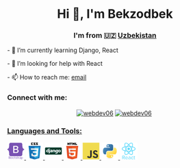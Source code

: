 <h1 align="center">Hi 👋, I'm Bekzodbek</h1>
<h3 align="center">I'm from 🇺🇿 <a href="https://www.google.com/url?sa=t&source=web&rct=j&url=https://en.m.wikipedia.org/wiki/Uzbekistan&ved=2ahUKEwixyKi6nor4AhVHgosKHd6cBCkQFnoECA8QAQ&usg=AOvVaw3t3GDa5eCuBEE2trNATVb5">Uzbekistan</a> </h3>
<p>- 🌱 I’m currently learning Django, React</p>
<p>- 🤔 I’m looking for help with React</p>
<p>- 📫 How to reach me: <a href="mailto:bekzodbekk2006@gmail.com">email</a></p>

<h3 align="left">Connect with me:</h3>
<p align="center">
<a href="https://twitter.com/webdev06" target="blank"><img align="center" src="https://raw.githubusercontent.com/rahuldkjain/github-profile-readme-generator/master/src/images/icons/Social/twitter.svg" alt="webdev06" height="30" width="40" /></a>
<a href="https://instagram.com/webdev06" target="blank"><img align="center" src="https://raw.githubusercontent.com/rahuldkjain/github-profile-readme-generator/master/src/images/icons/Social/instagram.svg" alt="webdev06" height="30" width="40" /></a>
<a href="https://twitter.com/webdev06" target="blank"><img align="center" 

</p>

<h3 align="left">Languages and Tools:</h3>
<p align="left"> <a href="https://getbootstrap.com" target="_blank" rel="noreferrer"> <img src="https://raw.githubusercontent.com/devicons/devicon/master/icons/bootstrap/bootstrap-plain-wordmark.svg" alt="bootstrap" width="40" height="40"/> </a> <a href="https://www.w3schools.com/css/" target="_blank" rel="noreferrer"> <img src="https://raw.githubusercontent.com/devicons/devicon/master/icons/css3/css3-original-wordmark.svg" alt="css3" width="40" height="40"/> </a> <a href="https://www.djangoproject.com/" target="_blank" rel="noreferrer"> <img src="https://raw.githubusercontent.com/devicons/devicon/master/icons/django/django-original.svg" alt="django" width="40" height="40"/> </a> <a href="https://www.w3.org/html/" target="_blank" rel="noreferrer"> <img src="https://raw.githubusercontent.com/devicons/devicon/master/icons/html5/html5-original-wordmark.svg" alt="html5" width="40" height="40"/> </a> <a href="https://developer.mozilla.org/en-US/docs/Web/JavaScript" target="_blank" rel="noreferrer"> <img src="https://raw.githubusercontent.com/devicons/devicon/master/icons/javascript/javascript-original.svg" alt="javascript" width="40" height="40"/> </a> <a href="https://www.python.org" target="_blank" rel="noreferrer"> <img src="https://raw.githubusercontent.com/devicons/devicon/master/icons/python/python-original.svg" alt="python" width="40" height="40"/> </a> <a href="https://reactjs.org/" target="_blank" rel="noreferrer"> <img src="https://raw.githubusercontent.com/devicons/devicon/master/icons/react/react-original-wordmark.svg" alt="react" width="40" height="40"/> </a> </p>
